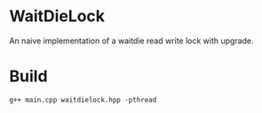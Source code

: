 # WaitDieLock

An naive implementation of a waitdie read write lock with upgrade.

# Build

`g++ main.cpp waitdielock.hpp -pthread`